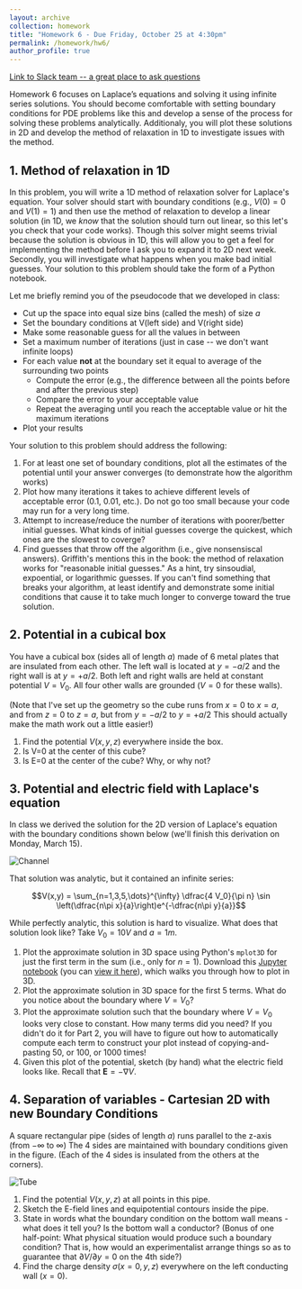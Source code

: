 ```yaml
---
layout: archive
collection: homework
title: "Homework 6 - Due Friday, October 25 at 4:30pm"
permalink: /homework/hw6/
author_profile: true
---
```

[Link to Slack team -- a great place to ask questions](https://ph410f19.slack.com)

Homework 6 focuses on Laplace’s equations and solving it using infinite series solutions. You should become comfortable with setting boundary conditions for PDE problems like this and develop a sense of the process for solving these problems analytically. Additionaly, you will plot these solutions in 2D and develop the method of relaxation in 1D to investigate issues with the method.


## 1. Method of relaxation in 1D

In this problem, you will write a 1D method of relaxation solver for Laplace's equation. Your solver should start with boundary conditions (e.g., $V(0) = 0$ and $V(1) = 1$) and then use the method of relaxation to develop a linear solution (in 1D, we *know* that the solution should turn out linear, so this let's you check that your code works). Though this solver might seems trivial because the solution is obvious in 1D, this will allow you to get a feel for implementing the method before I ask you to expand it to 2D next week. Secondly, you will investigate what happens when you make bad initial guesses. Your solution to this problem should take the form of a Python notebook.

Let me briefly remind you of the pseudocode that we developed in class:

* Cut up the space into equal size bins (called the mesh) of size $a$
* Set the boundary conditions at V(left side) and V(right side)
* Make some reasonable guess for all the values in between
* Set a maximum number of iterations (just in case -- we don't want infinite loops)
* For each value **not** at the boundary set it equal to average of the surrounding two points
  - Compute the error (e.g., the difference between all the points before and after the previous step)
  - Compare the error to your acceptable value
  - Repeat the averaging until you reach the acceptable value or hit the maximum iterations
* Plot your results

Your solution to this problem should address the following:
1. For at least one set of boundary conditions, plot all the estimates of the potential until your answer converges (to demonstrate how the algorithm works)
2. Plot how many iterations it takes to achieve different levels of acceptable error (0.1, 0.01, etc.). Do not go too small because your code may run for a very long time.
3. Attempt to increase/reduce the number of iterations with poorer/better initial guesses. What kinds of initial guesses coverge the quickest, which ones are the slowest to coverge?
4. Find guesses that throw off the algorithm (i.e., give nonsensiscal answers). Griffith's mentions this in the book: the method of relaxation works for "reasonable initial guesses." As a hint, try sinsoudial, expoential, or logarithmic guesses. If you can't find something that breaks your algorithm, at least identify and demonstrate some initial conditions that cause it to take much longer to converge toward the true solution.



## 2. Potential in a cubical box

You have a cubical box (sides all of length $a$) made of 6 metal plates that are insulated from each other. The left wall is located at $y=-a/2$ and the right wall is at $y=+a/2$. Both left and right walls are held at constant potential $V=V_0$. All four other walls are grounded ($V=0$ for these walls).

(Note that I've set up the geometry so the cube runs from $x=0$ to $x=a$, and from $z=0$ to $z=a$,  but from $y=-a/2$ to $y=+a/2$  This should actually make the math work out a little easier!)

1. Find the potential $V(x,y,z)$ everywhere inside the box.
2. Is V=0 at the center of this cube?
3. Is E=0 at the center of the cube? Why, or why not?

## 3. Potential and electric field with Laplace's equation

In class we derived the solution for the 2D version of Laplace's equation with the boundary conditions shown below (we'll finish this derivation on Monday, March 15).

![Channel](../../images/hw6-channel.png "Channel")

That solution was analytic, but it contained an infinite series:

$$V(x,y) = \sum_{n=1,3,5,\dots}^{\infty} \dfrac{4 V_0}{\pi n} \sin \left(\dfrac{n\pi x}{a}\right)e^{-\dfrac{n\pi y}{a}}$$


While perfectly analytic, this solution is hard to visualize. What does that solution look like? Take $V_0 = 10V$ and $a = 1m$.

1. Plot the approximate solution in 3D space using Python's ```mplot3D``` for just the first term in the sum (i.e., only for $n = 1$). Download this [Jupyter notebook](../../jupyter/HW6-3dPotentialPlot.ipynb) (you can [view it here](https://github.com/emtilt/ph410f19/blob/master/jupyter/HW6-3dPotentialPlot.ipynb)), which walks you through how to plot in 3D.
2. Plot the approximate solution in 3D space for the first 5 terms. What do you notice about the boundary where $V=V_0$?
3. Plot the approximate solution such that the boundary where $V=V_0$ looks very close to constant. How many terms did you need? If you didn't do it for Part 2, you will have to figure out how to automatically compute each term to construct your plot instead of copying-and-pasting 50, or 100, or 1000 times!
4. Given this plot of the potential, sketch (by hand) what the electric field looks like. Recall that $\mathbf{E} = -\nabla V$.



## 4. Separation of variables - Cartesian 2D with new Boundary Conditions

A square rectangular pipe (sides of length $a$) runs parallel to the z-axis (from $-\infty$ to $\infty$)  The 4 sides are maintained with boundary conditions given in the figure. (Each of the 4 sides is insulated from the others at the corners).

![Tube](../../images/hw6-tube_2.png "Tube")


1. Find the potential $V(x,y,z)$ at all points in this pipe.
2. Sketch the E-field lines and equipotential contours inside the pipe. 
3. State in words what the boundary condition on the bottom wall means - what does it tell you? Is the bottom wall a conductor? (Bonus of one half-point: What physical situation would produce such a boundary condition? That is, how would an experimentalist arrange things so as to guarantee that $\partial V/\partial y=0$  on the 4th side?)    
3. Find the charge density $\sigma(x=0,y,z)$ everywhere on the left conducting wall ($x=0$).

